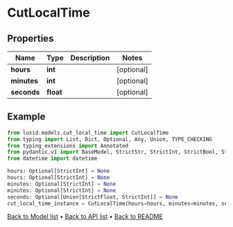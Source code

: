 # CutLocalTime

## Properties
Name | Type | Description | Notes
------------ | ------------- | ------------- | -------------
**hours** | **int** |  | [optional] 
**minutes** | **int** |  | [optional] 
**seconds** | **float** |  | [optional] 
## Example

```python
from lusid.models.cut_local_time import CutLocalTime
from typing import List, Dict, Optional, Any, Union, TYPE_CHECKING
from typing_extensions import Annotated
from pydantic.v1 import BaseModel, StrictStr, StrictInt, StrictBool, StrictFloat, StrictBytes, Field, validator, ValidationError, conlist, constr
from datetime import datetime

hours: Optional[StrictInt] = None
hours: Optional[StrictInt] = None
minutes: Optional[StrictInt] = None
minutes: Optional[StrictInt] = None
seconds: Optional[Union[StrictFloat, StrictInt]] = None
cut_local_time_instance = CutLocalTime(hours=hours, minutes=minutes, seconds=seconds)

```

[Back to Model list](../README.md#documentation-for-models) &#8226; [Back to API list](../README.md#documentation-for-api-endpoints) &#8226; [Back to README](../README.md)

